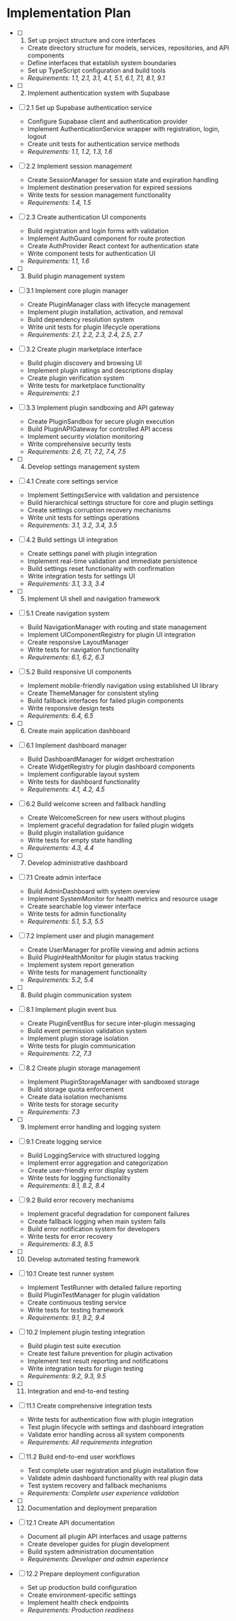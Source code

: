 # Implementation Plan

- [ ] 1. Set up project structure and core interfaces
  - Create directory structure for models, services, repositories, and API components
  - Define interfaces that establish system boundaries
  - Set up TypeScript configuration and build tools
  - _Requirements: 1.1, 2.1, 3.1, 4.1, 5.1, 6.1, 7.1, 8.1, 9.1_

- [ ] 2. Implement authentication system with Supabase
- [ ] 2.1 Set up Supabase authentication service
  - Configure Supabase client and authentication provider
  - Implement AuthenticationService wrapper with registration, login, logout
  - Create unit tests for authentication service methods
  - _Requirements: 1.1, 1.2, 1.3, 1.6_

- [ ] 2.2 Implement session management
  - Create SessionManager for session state and expiration handling
  - Implement destination preservation for expired sessions
  - Write tests for session management functionality
  - _Requirements: 1.4, 1.5_

- [ ] 2.3 Create authentication UI components
  - Build registration and login forms with validation
  - Implement AuthGuard component for route protection
  - Create AuthProvider React context for authentication state
  - Write component tests for authentication UI
  - _Requirements: 1.1, 1.6_

- [ ] 3. Build plugin management system
- [ ] 3.1 Implement core plugin manager
  - Create PluginManager class with lifecycle management
  - Implement plugin installation, activation, and removal
  - Build dependency resolution system
  - Write unit tests for plugin lifecycle operations
  - _Requirements: 2.1, 2.2, 2.3, 2.4, 2.5, 2.7_

- [ ] 3.2 Create plugin marketplace interface
  - Build plugin discovery and browsing UI
  - Implement plugin ratings and descriptions display
  - Create plugin verification system
  - Write tests for marketplace functionality
  - _Requirements: 2.1_

- [ ] 3.3 Implement plugin sandboxing and API gateway
  - Create PluginSandbox for secure plugin execution
  - Build PluginAPIGateway for controlled API access
  - Implement security violation monitoring
  - Write comprehensive security tests
  - _Requirements: 2.6, 7.1, 7.2, 7.4, 7.5_

- [ ] 4. Develop settings management system
- [ ] 4.1 Create core settings service
  - Implement SettingsService with validation and persistence
  - Build hierarchical settings structure for core and plugin settings
  - Create settings corruption recovery mechanisms
  - Write unit tests for settings operations
  - _Requirements: 3.1, 3.2, 3.4, 3.5_

- [ ] 4.2 Build settings UI integration
  - Create settings panel with plugin integration
  - Implement real-time validation and immediate persistence
  - Build settings reset functionality with confirmation
  - Write integration tests for settings UI
  - _Requirements: 3.1, 3.3, 3.4_

- [ ] 5. Implement UI shell and navigation framework
- [ ] 5.1 Create navigation system
  - Build NavigationManager with routing and state management
  - Implement UIComponentRegistry for plugin UI integration
  - Create responsive LayoutManager
  - Write tests for navigation functionality
  - _Requirements: 6.1, 6.2, 6.3_

- [ ] 5.2 Build responsive UI components
  - Implement mobile-friendly navigation using established UI library
  - Create ThemeManager for consistent styling
  - Build fallback interfaces for failed plugin components
  - Write responsive design tests
  - _Requirements: 6.4, 6.5_

- [ ] 6. Create main application dashboard
- [ ] 6.1 Implement dashboard manager
  - Build DashboardManager for widget orchestration
  - Create WidgetRegistry for plugin dashboard components
  - Implement configurable layout system
  - Write tests for dashboard functionality
  - _Requirements: 4.1, 4.2, 4.5_

- [ ] 6.2 Build welcome screen and fallback handling
  - Create WelcomeScreen for new users without plugins
  - Implement graceful degradation for failed plugin widgets
  - Build plugin installation guidance
  - Write tests for empty state handling
  - _Requirements: 4.3, 4.4_

- [ ] 7. Develop administrative dashboard
- [ ] 7.1 Create admin interface
  - Build AdminDashboard with system overview
  - Implement SystemMonitor for health metrics and resource usage
  - Create searchable log viewer interface
  - Write tests for admin functionality
  - _Requirements: 5.1, 5.3, 5.5_

- [ ] 7.2 Implement user and plugin management
  - Create UserManager for profile viewing and admin actions
  - Build PluginHealthMonitor for plugin status tracking
  - Implement system report generation
  - Write tests for management functionality
  - _Requirements: 5.2, 5.4_

- [ ] 8. Build plugin communication system
- [ ] 8.1 Implement plugin event bus
  - Create PluginEventBus for secure inter-plugin messaging
  - Build event permission validation system
  - Implement plugin storage isolation
  - Write tests for plugin communication
  - _Requirements: 7.2, 7.3_

- [ ] 8.2 Create plugin storage management
  - Implement PluginStorageManager with sandboxed storage
  - Build storage quota enforcement
  - Create data isolation mechanisms
  - Write tests for storage security
  - _Requirements: 7.3_

- [ ] 9. Implement error handling and logging system
- [ ] 9.1 Create logging service
  - Build LoggingService with structured logging
  - Implement error aggregation and categorization
  - Create user-friendly error display system
  - Write tests for logging functionality
  - _Requirements: 8.1, 8.2, 8.4_

- [ ] 9.2 Build error recovery mechanisms
  - Implement graceful degradation for component failures
  - Create fallback logging when main system fails
  - Build error notification system for developers
  - Write tests for error recovery
  - _Requirements: 8.3, 8.5_

- [ ] 10. Develop automated testing framework
- [ ] 10.1 Create test runner system
  - Implement TestRunner with detailed failure reporting
  - Build PluginTestManager for plugin validation
  - Create continuous testing service
  - Write tests for testing framework
  - _Requirements: 9.1, 9.2, 9.4_

- [ ] 10.2 Implement plugin testing integration
  - Build plugin test suite execution
  - Create test failure prevention for plugin activation
  - Implement test result reporting and notifications
  - Write integration tests for plugin testing
  - _Requirements: 9.2, 9.3, 9.5_

- [ ] 11. Integration and end-to-end testing
- [ ] 11.1 Create comprehensive integration tests
  - Write tests for authentication flow with plugin integration
  - Test plugin lifecycle with settings and dashboard integration
  - Validate error handling across all system components
  - _Requirements: All requirements integration_

- [ ] 11.2 Build end-to-end user workflows
  - Test complete user registration and plugin installation flow
  - Validate admin dashboard functionality with real plugin data
  - Test system recovery and fallback mechanisms
  - _Requirements: Complete user experience validation_

- [ ] 12. Documentation and deployment preparation
- [ ] 12.1 Create API documentation
  - Document all plugin API interfaces and usage patterns
  - Create developer guides for plugin development
  - Build system administration documentation
  - _Requirements: Developer and admin experience_

- [ ] 12.2 Prepare deployment configuration
  - Set up production build configuration
  - Create environment-specific settings
  - Implement health check endpoints
  - _Requirements: Production readiness_